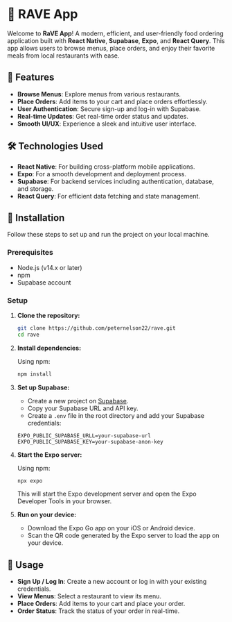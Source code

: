 

# 🍔 RAVE App

Welcome to **RaVE App**! A modern, efficient, and user-friendly food ordering application built with **React Native**, **Supabase**, **Expo**, and **React Query**. This app allows users to browse menus, place orders, and enjoy their favorite meals from local restaurants with ease.

## 🚀 Features

- **Browse Menus**: Explore menus from various restaurants.
- **Place Orders**: Add items to your cart and place orders effortlessly.
- **User Authentication**: Secure sign-up and log-in with Supabase.
- **Real-time Updates**: Get real-time order status and updates.
- **Smooth UI/UX**: Experience a sleek and intuitive user interface.

## 🛠️ Technologies Used

- **React Native**: For building cross-platform mobile applications.
- **Expo**: For a smooth development and deployment process.
- **Supabase**: For backend services including authentication, database, and storage.
- **React Query**: For efficient data fetching and state management.

## 🚀 Installation

Follow these steps to set up and run the project on your local machine.

### Prerequisites

- Node.js (v14.x or later)
- npm 
- Supabase account

### Setup

1. **Clone the repository:**

    ```sh
    git clone https://github.com/peternelson22/rave.git
    cd rave
    ```

2. **Install dependencies:**

    Using npm:
    ```sh
    npm install
    ```

3. **Set up Supabase:**

    - Create a new project on [Supabase](https://supabase.io).
    - Copy your Supabase URL and API key.
    - Create a `.env` file in the root directory and add your Supabase credentials:

    ```env
    EXPO_PUBLIC_SUPABASE_URLL=your-supabase-url
    EXPO_PUBLIC_SUPABASE_KEY=your-supabase-anon-key
    ```

4. **Start the Expo server:**

    Using npm:
    ```sh
    npx expo
    ```

    This will start the Expo development server and open the Expo Developer Tools in your browser.

5. **Run on your device:**

    - Download the Expo Go app on your iOS or Android device.
    - Scan the QR code generated by the Expo server to load the app on your device.

## 📝 Usage

- **Sign Up / Log In**: Create a new account or log in with your existing credentials.
- **View Menus**: Select a restaurant to view its menu.
- **Place Orders**: Add items to your cart and place your order.
- **Order Status**: Track the status of your order in real-time.

